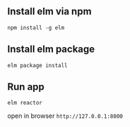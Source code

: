 ## Install elm via npm

`npm install -g elm`

## Install elm package
`elm package install`

## Run app
`elm reactor`

open in browser `http://127.0.0.1:8000`